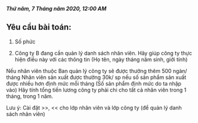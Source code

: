 ***Thứ năm, 7 Tháng năm 2020, 12:00 AM***

## Yêu cầu bài toán:

1. Số phức

2.  Công ty B đang cần quản lý danh sách nhân viên. Hãy giúp công ty thực hiện điều này với các thông tin (Họ tên, ngày tháng năm sinh, giới tính)

Nếu nhân viên thuộc Ban quản lý công ty sẽ được thưởng thêm 500 ngàn/ tháng
Nhân viên sản xuất được thưởng 30k/ sp nếu số sản phẩm sản xuất được nhiều hơn định mức mỗi tháng (Số sản phẩm định mức do ta nhập vào)
Hãy tính tổng tiền lương công ty phải chi cho tất cả nhân viên trong 1 tháng, trong 1 năm.

Lưu ý: Cài đặt >>, << cho lớp nhân viên và lớp công ty (để quản lý danh sách nhân viên)
